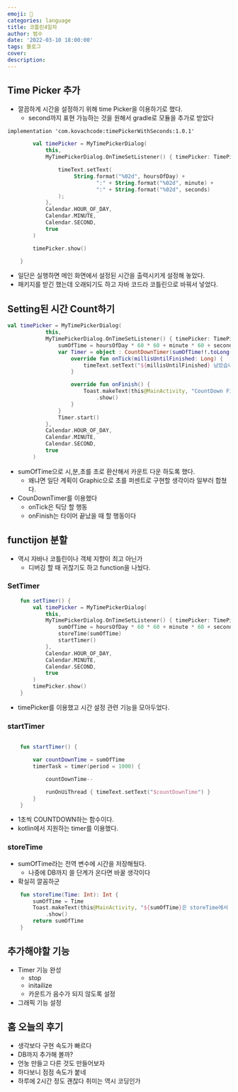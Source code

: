 ```yaml
---
emoji: 🏃
categories: language
title: 코틀린4일차
author: 범수
date: '2022-03-10 18:00:00'
tags: 블로그
cover: 
description:
---
```


## Time Picker 추가

- 깔끔하게 시간을 설정하기 위해 time Picker을 이용하기로 했다.
  - second까지 표현 가능하는 것을 원해서 gradle로 모듈을 추가로 받았다

```xml
implementation 'com.kovachcode:timePickerWithSeconds:1.0.1'
```

```kotlin
        val timePicker = MyTimePickerDialog(
            this,
            MyTimePickerDialog.OnTimeSetListener() { timePicker: TimePicker, hoursOfDay: Int, minute: Int, seconds: Int ->

                timeText.setText(
                     String.format("%02d", hoursOfDay) +
                            ":" + String.format("%02d", minute) +
                            ":" + String.format("%02d", seconds)
                );
            },
            Calendar.HOUR_OF_DAY,
            Calendar.MINUTE,
            Calendar.SECOND,
            true
        )

        timePicker.show()

    }
```

- 일단은 실행하면 메인 화면에서 설정된 시간을 출력시키게 설정해 놓았다.
- 패키지를 받긴 했는데 오래되기도 하고 자바 코드라 코틀린으로 바꿔서 넣었다.

## Setting된 시간 Count하기

```kotlin
val timePicker = MyTimePickerDialog(
            this,
            MyTimePickerDialog.OnTimeSetListener() { timePicker: TimePicker, hoursOfDay: Int, minute: Int, seconds: Int ->
                sumOfTime = hoursOfDay * 60 * 60 + minute * 60 + seconds
                var Timer = object : CountDownTimer(sumOfTime!!.toLong(), 100) {
                    override fun onTick(millisUntilFinished: Long) {
                        timeText.setText("${millisUntilFinished} 남았습니다")
                    }

                    override fun onFinish() {
                        Toast.makeText(this@MainActivity, "CountDown Finished.", Toast.LENGTH_SHORT)
                            .show()
                    }
                }
                Timer.start()
            },
            Calendar.HOUR_OF_DAY,
            Calendar.MINUTE,
            Calendar.SECOND,
            true
        )

```

- sumOfTime으로 시,분,초를 초로 환산해서 카운트 다운 하도록 했다.
  - 왜냐면 일단 계획이 Graphic으로 초를 퍼센트로 구현할 생각이라 일부러 합쳤다.
- CounDownTimer를 이용했다
  - onTick은 틱당 할 행동
  - onFinish는 타이머 끝났을 때 할 행동이다

## functijon 분할

- 역시 자바나 코틀린이나 객체 지향이 최고 아닌가
  - 디버깅 할 때 귀찮기도 하고 function을 나눴다.

### SetTimer

```kotlin
    fun setTimer() {
        val timePicker = MyTimePickerDialog(
            this,
            MyTimePickerDialog.OnTimeSetListener() { timePicker: TimePicker, hoursOfDay: Int, minute: Int, seconds: Int ->
                sumOfTime = hoursOfDay * 60 * 60 + minute * 60 + seconds
                storeTime(sumOfTime)
                startTimer()
            },
            Calendar.HOUR_OF_DAY,
            Calendar.MINUTE,
            Calendar.SECOND,
            true
        )
        timePicker.show()
    }
```

- timePicker를 이용했고 시간 설정 관련 기능을 모아두었다.

### startTimer

```kotlin

    fun startTimer() {

        var countDownTime = sumOfTime
        timerTask = timer(period = 1000) {

            countDownTime--

            runOnUiThread { timeText.setText("$countDownTime") }
        }
    }
```

- 1초씩 COUNTDOWN하는 함수이다.
- kotlin에서 지원하는 timer를 이용했다.

### storeTime

- sumOfTime라는 전역 변수에 시간을 저장해뒀다.
  - 나중에 DB까지 쓸 단계가 온다면 바꿀 생각이다
- 확실히 깔꼼하군

```kotlin
    fun storeTime(Time: Int): Int {
        sumOfTime = Time
        Toast.makeText(this@MainActivity, "${sumOfTime}은 storeTime에서 호출됨", Toast.LENGTH_SHORT)
            .show()
        return sumOfTime
    }
```
## 추가해야할 기능

* Timer 기능 완성
  * stop
  * initailize
  * 카운트가 음수가 되지 않도록 설정
* 그래픽 기능 설정

## 훔 오늘의 후기

* 생각보다 구현 속도가 빠르다
* DB까지 추가해 볼까?
* 언눙 만들고 다른 것도 만들어보자
* 하다보니 점점 속도가 붙네
* 하루에 2시간 정도 괜찮다 취미는 역시 코딩인가